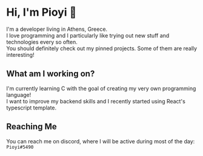 # Hi, I'm Pioyi 👋

I'm a developer living in Athens, Greece. </br>
I love programming and I particularly like trying out new stuff and technologies every so often. <br/>
You should definitely check out my pinned projects. Some of them are really interesting!

## What am I working on?

I'm currently learning C with the goal of creating my very own programming language! </br>
I want to improve my backend skills and I recently started using React's typescript template.

## Reaching Me

You can reach me on discord, where I will be active during most of the day: `` Pioyi#5490 ``
